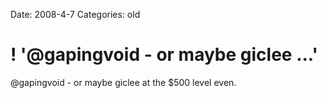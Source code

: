 Date: 2008-4-7
Categories: old

# ! '@gapingvoid - or maybe giclee ...'

@gapingvoid - or maybe giclee at the $500 level even.
